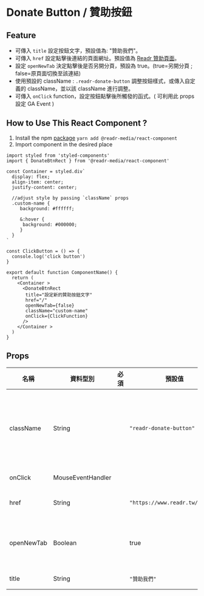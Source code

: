 # Donate Button / 贊助按鈕

## Feature

- 可傳入 `title` 設定按鈕文字，預設值為: "贊助我們"。
- 可傳入 `href` 設定點擊後連結的頁面網址。預設值為 [Readr 贊助頁面](https://www.readr.tw/donate)。
- 設定 `openNewTab` 決定點擊後是否另開分頁，預設為 true。(true=另開分頁 ; false=原頁面切換至該連結)
- 使用預設的 className : `.readr-donate-button` 調整按鈕樣式，或傳入自定義的 className，並以該 className 進行調整。
- 可傳入 `onClick` function，設定按鈕點擊後所觸發的函式。( 可利用此 props 設定 GA Event )

## How to Use This React Component ?

1. Install the npm [package](https://www.npmjs.com/package/@readr-media/react-component)
   `yarn add @readr-media/react-component`
2. Import component in the desired place

```
import styled from 'styled-components'
import { DonateBtnRect } from '@readr-media/react-component'

const Container = styled.div`
  display: flex;
  align-item: center;
  justify-content: center;

  //adjust style by passing `className` props
  .custom-name {
     background: #ffffff;

     &:hover {
      background: #000000;
     }
  }
`

const ClickButton = () => {
  console.log('click button')
}

export default function ComponentName() {
  return (
    <Container >
      <DonateBtnRect
       title="設定新的贊助按鈕文字"
       href="/"
       openNewTab={false}
       className="custom-name"
       onClick={ClickFunction}
      />
    </Container >
  )
}
```

## Props

| 名稱       | 資料型別          | 必須 | 預設值                          | 說明                                                                                   |
| ---------- | ----------------- | ---- | ------------------------------- | -------------------------------------------------------------------------------------- |
| className  | String            |      | `"readr-donate-button"`         | 自訂 className。如無傳入自訂 className，仍可透過 `.readr-donate-button` 更改按鈕樣式。 |
| onClick    | MouseEventHandler |      |                                 | 點擊按鈕後觸發之函式。                                                                 |
| href       | String            |      | `"https://www.readr.tw/donate"` | 設定按鈕點擊後連結頁面網址。                                                           |
| openNewTab | Boolean           |      | true                            | 設定點擊後是否另開分頁。true='target: "\_blank"', false='target: "\_self"',            |
| title      | String            |      | `"贊助我們"` | 設定按鈕文字。                                                                         |
